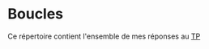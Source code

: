 # Boucles

Ce répertoire contient l'ensemble de mes réponses au [TP](http://www.iut-fbleau.fr/sitebp/apl11/boucles1/)
